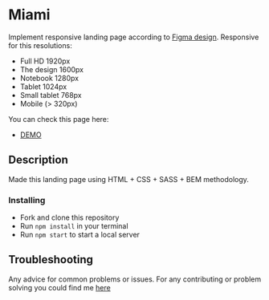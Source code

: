 # Miami

Implement responsive landing page according to [Figma design](https://www.figma.com/file/nHz8bflIwJaWP3P99vKTH5/miami_home_new?node-id=0%3A2). Responsive for this resolutions:

* Full HD 1920px
* The design 1600px
* Notebook 1280px
* Tablet 1024px
* Small tablet 768px
* Mobile (> 320px)

You can check this page here:

* [DEMO](https://yura0seredyuk.github.io/layoutMiami/)

## Description

Made this landing page using HTML + CSS + SASS + BEM methodology.

### Installing

* Fork and clone this repository
* Run `npm install` in your terminal
* Run `npm start` to start a local server

## Troubleshooting

Any advice for common problems or issues. For any contributing or problem solving you could find me [here](https://www.linkedin.com/in/yurii-seredyuk-a04502173/)

